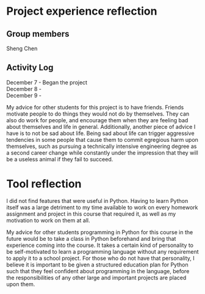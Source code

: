 # Project experience reflection

## Group members
Sheng Chen

## Activity Log
December 7 - Began the project<br/>
December 8 - <br/>
December 9 - <br/>

My advice for other students for this project is to have friends. Friends
motivate people to do things they would not do by themselves. They can also do
work for people, and encourage them when they are feeling bad about themselves
and life in general. Additionally, another piece of advice I have is to not be
sad about life. Being sad about life can trigger aggressive tendencies in some
people that cause them to commit egregious harm upon themselves, such as
pursuing a technically intensive engineering degree as a second career change
while constantly under the impression that they will be a useless animal if
they fail to succeed.

# Tool reflection
I did not find features that were useful in Python. Having to learn Python
itself was a large detriment to my time available to work on every homework
assignment and project in this course that required it, as well as my
motivation to work on them at all.

My advice for other students programming in Python for this course in the
future would be to take a class in Python beforehand and bring that experience
coming into the course. It takes a certain kind of personality to be
self-motivated to learn a programming language without any requirement to apply
it to a school project. For those who do not have that personality, I believe
it is important to be given a structured education plan for Python such that
they feel confident about programming in the language, before the
responsibilities of any other large and important projects are placed upon
them.